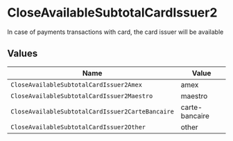 # CloseAvailableSubtotalCardIssuer2

In case of payments transactions with card, the card issuer will be available


## Values

| Name                                             | Value                                            |
| ------------------------------------------------ | ------------------------------------------------ |
| `CloseAvailableSubtotalCardIssuer2Amex`          | amex                                             |
| `CloseAvailableSubtotalCardIssuer2Maestro`       | maestro                                          |
| `CloseAvailableSubtotalCardIssuer2CarteBancaire` | carte-bancaire                                   |
| `CloseAvailableSubtotalCardIssuer2Other`         | other                                            |